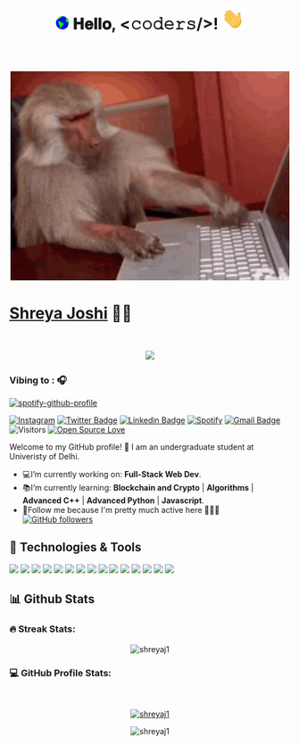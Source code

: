 <h1 align="center">
  <a target="_blank">
    <img src="gif/Earth.gif" width="24px" style="max-width:100%;">
  </a>
  𝐇𝐞𝐥𝐥𝐨, &lt;𝚌𝚘𝚍𝚎𝚛𝚜/&gt;!
  <a target="_blank">
    <img src="gif/Hi.gif" width="40px" />
  </a>
</h1>

<br/>
<br/>
<p align="center">
<img src="gif/monkey.gif" width="500px">
</p>

<h1> <a href="https://github.com/shreyaj1" target="_blank"> <b>Shreya Joshi</b></a>  👩‍💻 </h1>
<br>
<p align="center">
 <a href="https://github.com/DenverCoder1/readme-typing-svg"><img src="https://readme-typing-svg.herokuapp.com?color=%232CF313&size=25&center=true&vCenter=true&width=550&height=50&lines=CS+student;Web+developer;Tech+Enthusiast;Confused+coder+%3A%22);Learning+new+things;Upgrading+skills&font=georgia"></a>
</p>

### Vibing to : 🎧  <!--img src="https://media.giphy.com/media/kC8QA2OYWOADK0e1Uk/giphy.gif" width="30" style="padding-top: 10px;" -->

[![spotify-github-profile](https://spotify-github-profile.vercel.app/api/view?uid=e29vbvrfdku85y35pqdb8xo15&cover_image=true&theme=novatorem&bar_color=53b14f&bar_color_cover=false)](https://spotify-github-profile.vercel.app/api/view?uid=e29vbvrfdku85y35pqdb8xo15&redirect=true)

[![Instagram](https://img.shields.io/badge/shreahh-%23E4405F.svg?style=flat-square&logo=Instagram&logoColor=white&link=https://www.instagram.com/shreahh/)](https://www.instagram.com/shreahh/)
[![Twitter Badge](https://img.shields.io/badge/-ShreyaJoshi-1ca0f1?style=flat-square&labelColor=1ca0f1&logo=twitter&logoColor=white&link=https://twitter.com/ShreyaJoshi01)](https://twitter.com/ShreyaJoshi01) 
[![Linkedin Badge](https://img.shields.io/badge/-ShreyaJoshi-blue?style=flat-square&logo=Linkedin&logoColor=white&link=https://www.linkedin.com/in/shreya-joshi-211a07146/)](https://www.linkedin.com/in/shreya-joshi-211a07146/) 
[![Spotify](https://img.shields.io/badge/Spotify-1ED760?style=flat-square&logo=spotify&logoColor=white&link=https://open.spotify.com/user/e29vbvrfdku85y35pqdb8xo15)](https://open.spotify.com/user/e29vbvrfdku85y35pqdb8xo15)
[![Gmail Badge](https://img.shields.io/badge/-shreyaarunajoshi@gmail.com-c14438?style=flat-square&logo=Gmail&logoColor=white&link=mailto:shreyaarunajoshi@gmail.com)](mailto:shreyaarunajoshi@gmail.com)
![Visitors](https://visitor-badge.laobi.icu/badge?page_id=shreyaj1.shreyaj1)
[![Open Source Love](https://badges.frapsoft.com/os/v1/open-source.svg?v=102)](https://github.com/ellerbrock/open-source-badge/)

Welcome to my GitHub profile! 🥰 
I am an undergraduate student at Univeristy of Delhi.
- 💻I’m currently working on: **Full-Stack Web Dev**. 
- 📚I’m currently learning: **Blockchain and Crypto** | **Algorithms** | **Advanced C++** | **Advanced Python** | **Javascript**. 
- 🤪Follow me because I'm pretty much active here  💁🏼‍♀️  [![GitHub followers](https://img.shields.io/github/followers/shreyaj1?label=Follow&style=social)](https://github.com/shreyaj1)

## 🔧 Technologies & Tools

![](https://img.shields.io/badge/Python-3776AB?style=for-the-badge&logo=python&logoColor=white)
![](https://img.shields.io/badge/C%2B%2B-00599C?style=for-the-badge&logo=c%2B%2B&logoColor=white)
![](https://img.shields.io/badge/java-%23ED8B00.svg?style=for-the-badge&logo=java&logoColor=white)
![](https://img.shields.io/badge/HTML5-E34F26?style=for-the-badge&logo=html5&logoColor=white)
![](https://img.shields.io/badge/CSS3-1572B6?style=for-the-badge&logo=css3&logoColor=white)
![](https://img.shields.io/badge/JavaScript-323330?style=for-the-badge&logo=javascript&logoColor=F7DF1E)
![](https://img.shields.io/badge/jquery-%230769AD.svg?style=for-the-badge&logo=jquery&logoColor=white)
![](https://img.shields.io/badge/node.js-6DA55F?style=for-the-badge&logo=node.js&logoColor=white)
![](https://img.shields.io/badge/express.js-%23404d59.svg?style=for-the-badge&logo=express&logoColor=%2361DAFB)
![](https://img.shields.io/badge/github-%23121011.svg?style=for-the-badge&logo=github&logoColor=white)
![](https://img.shields.io/badge/git-%23F05033.svg?style=for-the-badge&logo=git&logoColor=white)
![](https://img.shields.io/badge/nginx-%23009639.svg?style=for-the-badge&logo=nginx&logoColor=white)
![](https://img.shields.io/badge/r-%23276DC3.svg?style=for-the-badge&logo=r&logoColor=white)
![](https://img.shields.io/badge/Visual%20Studio%20Code-0078d7.svg?style=for-the-badge&logo=visual-studio-code&logoColor=white)
![](https://img.shields.io/badge/NetBeansIDE-1B6AC6.svg?style=for-the-badge&logo=apache-netbeans-ide&logoColor=white)

## 📊 Github Stats 

### <b>🔥 Streak Stats:</b>

<p align="center"><img align="center" src="https://github-readme-streak-stats.herokuapp.com/?user=shreyaj1&theme=chartreuse-dark&bg_color=0d1117" alt="shreyaj1" /></p>


### <b>💻 GitHub Profile Stats:</b>
  <br/>
  <p align="center">
    <a href="https://github.com/shreyaj1"><img align="center" src="https://github-readme-stats.vercel.app/api?username=shreyaj1&show_icons=true&locale=en&theme=chartreuse-dark&bg_color=0d1117" alt="shreyaj1" height="192px"/></a>
	</p>
	<p  align="center">
	  <img src="https://github-readme-stats.vercel.app/api/top-langs?username=shreyaj1&show_icons=true&locale=en&layout=compact&theme=chartreuse-dark" alt="shreyaj1" height="192px"/>
	</p>
  <br/>